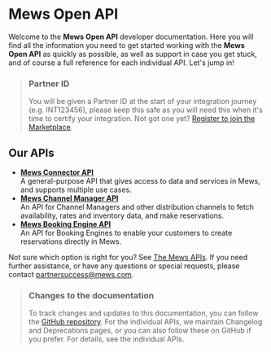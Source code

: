 # Mews Open API

Welcome to the __Mews Open API__ developer documentation. Here you will find all the information you need to get started working with the __Mews Open API__ as quickly as possible, as well as support in case you get stuck, and of course a full reference for each individual API. Let's jump in!

> ### Partner ID
> You will be given a Partner ID at the start of your integration journey (e.g. INT123456), please keep this safe as you will need this when it's time to certify your integration.
> Not got one yet? [Register to join the Marketplace](https://www.mews.com/en/mews-marketplace-form).

## Our APIs

* **[Mews Connector API](https://mews-systems.gitbook.io/connector-api/)**<br>A general-purpose API that gives access to data and services in Mews, and supports multiple use cases.
* **[Mews Channel Manager API](https://mews-systems.gitbook.io/channel-manager-api/)**<br>An API for Channel Managers and other distribution channels to fetch availability, rates and inventory data, and make reservations.
* **[Mews Booking Engine API](https://mews-systems.gitbook.io/booking-engine-guide/)**<br>An API for Booking Engines to enable your customers to create reservations directly in Mews.

Not sure which option is right for you? See [The Mews APIs](the-mews-apis/README.md).
If you need further assistance, or have any questions or special requests, please contact [partnersuccess@mews.com](mailto:partnersuccess@mews.com).

> ### Changes to the documentation
> To track changes and updates to this documentation, you can follow the [GitHub repository](https://github.com/MewsSystems/gitbook-open-api/tree/master).
> For the individual APIs, we maintain Changelog and Deprecations pages, or you can also follow these on GitHub if you prefer.
> For details, see the individual APIs.
